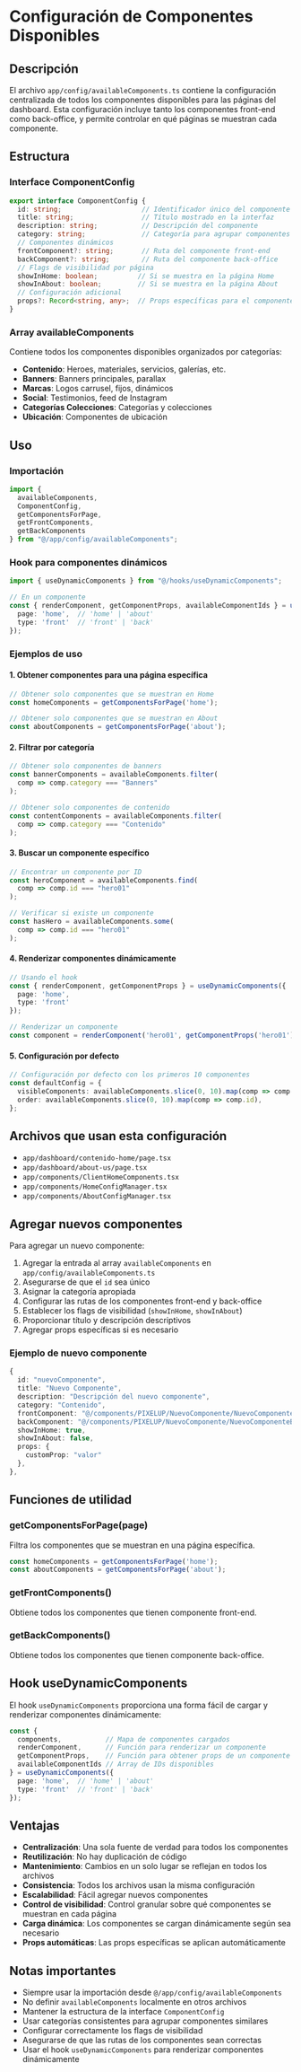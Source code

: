 # Configuración de Componentes Disponibles

## Descripción

El archivo `app/config/availableComponents.ts` contiene la configuración centralizada de todos los componentes disponibles para las páginas del dashboard. Esta configuración incluye tanto los componentes front-end como back-office, y permite controlar en qué páginas se muestran cada componente.

## Estructura

### Interface ComponentConfig

```typescript
export interface ComponentConfig {
  id: string;                    // Identificador único del componente
  title: string;                 // Título mostrado en la interfaz
  description: string;           // Descripción del componente
  category: string;              // Categoría para agrupar componentes
  // Componentes dinámicos
  frontComponent?: string;       // Ruta del componente front-end
  backComponent?: string;        // Ruta del componente back-office
  // Flags de visibilidad por página
  showInHome: boolean;          // Si se muestra en la página Home
  showInAbout: boolean;         // Si se muestra en la página About
  // Configuración adicional
  props?: Record<string, any>;  // Props específicas para el componente
}
```

### Array availableComponents

Contiene todos los componentes disponibles organizados por categorías:

- **Contenido**: Heroes, materiales, servicios, galerías, etc.
- **Banners**: Banners principales, parallax
- **Marcas**: Logos carrusel, fijos, dinámicos
- **Social**: Testimonios, feed de Instagram
- **Categorías Colecciones**: Categorías y colecciones
- **Ubicación**: Componentes de ubicación

## Uso

### Importación

```typescript
import { 
  availableComponents, 
  ComponentConfig,
  getComponentsForPage,
  getFrontComponents,
  getBackComponents 
} from "@/app/config/availableComponents";
```

### Hook para componentes dinámicos

```typescript
import { useDynamicComponents } from "@/hooks/useDynamicComponents";

// En un componente
const { renderComponent, getComponentProps, availableComponentIds } = useDynamicComponents({
  page: 'home',  // 'home' | 'about'
  type: 'front'  // 'front' | 'back'
});
```

### Ejemplos de uso

#### 1. Obtener componentes para una página específica

```typescript
// Obtener solo componentes que se muestran en Home
const homeComponents = getComponentsForPage('home');

// Obtener solo componentes que se muestran en About
const aboutComponents = getComponentsForPage('about');
```

#### 2. Filtrar por categoría

```typescript
// Obtener solo componentes de banners
const bannerComponents = availableComponents.filter(
  comp => comp.category === "Banners"
);

// Obtener solo componentes de contenido
const contentComponents = availableComponents.filter(
  comp => comp.category === "Contenido"
);
```

#### 3. Buscar un componente específico

```typescript
// Encontrar un componente por ID
const heroComponent = availableComponents.find(
  comp => comp.id === "hero01"
);

// Verificar si existe un componente
const hasHero = availableComponents.some(
  comp => comp.id === "hero01"
);
```

#### 4. Renderizar componentes dinámicamente

```typescript
// Usando el hook
const { renderComponent, getComponentProps } = useDynamicComponents({
  page: 'home',
  type: 'front'
});

// Renderizar un componente
const component = renderComponent('hero01', getComponentProps('hero01'));
```

#### 5. Configuración por defecto

```typescript
// Configuración por defecto con los primeros 10 componentes
const defaultConfig = {
  visibleComponents: availableComponents.slice(0, 10).map(comp => comp.id),
  order: availableComponents.slice(0, 10).map(comp => comp.id),
};
```

## Archivos que usan esta configuración

- `app/dashboard/contenido-home/page.tsx`
- `app/dashboard/about-us/page.tsx`
- `app/components/ClientHomeComponents.tsx`
- `app/components/HomeConfigManager.tsx`
- `app/components/AboutConfigManager.tsx`

## Agregar nuevos componentes

Para agregar un nuevo componente:

1. Agregar la entrada al array `availableComponents` en `app/config/availableComponents.ts`
2. Asegurarse de que el `id` sea único
3. Asignar la categoría apropiada
4. Configurar las rutas de los componentes front-end y back-office
5. Establecer los flags de visibilidad (`showInHome`, `showInAbout`)
6. Proporcionar título y descripción descriptivos
7. Agregar props específicas si es necesario

### Ejemplo de nuevo componente

```typescript
{
  id: "nuevoComponente",
  title: "Nuevo Componente",
  description: "Descripción del nuevo componente",
  category: "Contenido",
  frontComponent: "@/components/PIXELUP/NuevoComponente/NuevoComponente",
  backComponent: "@/components/PIXELUP/NuevoComponente/NuevoComponenteBO",
  showInHome: true,
  showInAbout: false,
  props: { 
    customProp: "valor" 
  },
},
```

## Funciones de utilidad

### getComponentsForPage(page)
Filtra los componentes que se muestran en una página específica.

```typescript
const homeComponents = getComponentsForPage('home');
const aboutComponents = getComponentsForPage('about');
```

### getFrontComponents()
Obtiene todos los componentes que tienen componente front-end.

### getBackComponents()
Obtiene todos los componentes que tienen componente back-office.

## Hook useDynamicComponents

El hook `useDynamicComponents` proporciona una forma fácil de cargar y renderizar componentes dinámicamente:

```typescript
const { 
  components,           // Mapa de componentes cargados
  renderComponent,      // Función para renderizar un componente
  getComponentProps,    // Función para obtener props de un componente
  availableComponentIds // Array de IDs disponibles
} = useDynamicComponents({
  page: 'home',  // 'home' | 'about'
  type: 'front'  // 'front' | 'back'
});
```

## Ventajas

- **Centralización**: Una sola fuente de verdad para todos los componentes
- **Reutilización**: No hay duplicación de código
- **Mantenimiento**: Cambios en un solo lugar se reflejan en todos los archivos
- **Consistencia**: Todos los archivos usan la misma configuración
- **Escalabilidad**: Fácil agregar nuevos componentes
- **Control de visibilidad**: Control granular sobre qué componentes se muestran en cada página
- **Carga dinámica**: Los componentes se cargan dinámicamente según sea necesario
- **Props automáticas**: Las props específicas se aplican automáticamente

## Notas importantes

- Siempre usar la importación desde `@/app/config/availableComponents`
- No definir `availableComponents` localmente en otros archivos
- Mantener la estructura de la interface `ComponentConfig`
- Usar categorías consistentes para agrupar componentes similares
- Configurar correctamente los flags de visibilidad
- Asegurarse de que las rutas de los componentes sean correctas
- Usar el hook `useDynamicComponents` para renderizar componentes dinámicamente 